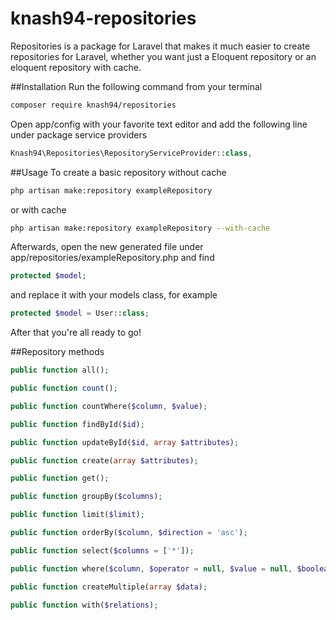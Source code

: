 # knash94-repositories
Repositories is a package for Laravel that makes it much easier to create repositories for Laravel, whether you want just a Eloquent repository or an eloquent repository with cache.

##Installation
Run the following command from your terminal
```bash
composer require knash94/repositories
```

Open app/config with your favorite text editor and add the following line under package service providers
```php
Knash94\Repositories\RepositoryServiceProvider::class,
```

##Usage
To create a basic repository without cache
```bash
php artisan make:repository exampleRepository
```

or with cache
```bash
php artisan make:repository exampleRepository --with-cache
```

Afterwards, open the new generated file under app/repositories/exampleRepository.php and find 
```php
protected $model;
```

and replace it with your models class, for example
```php
protected $model = User::class;
```

After that you're all ready to go!

##Repository methods
```php
public function all();

public function count();

public function countWhere($column, $value);

public function findById($id);

public function updateById($id, array $attributes);

public function create(array $attributes);

public function get();

public function groupBy($columns);

public function limit($limit);

public function orderBy($column, $direction = 'asc');

public function select($columns = ['*']);

public function where($column, $operator = null, $value = null, $boolean = 'and');

public function createMultiple(array $data);

public function with($relations);
```
